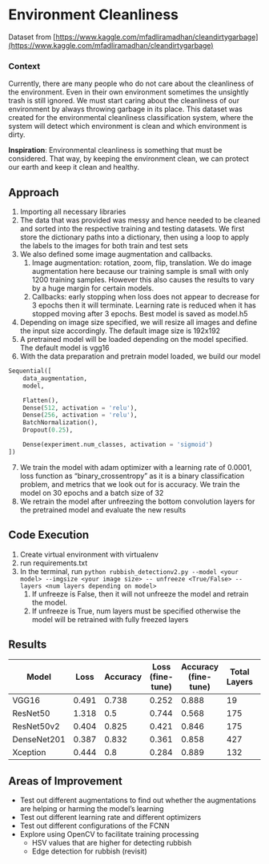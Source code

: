 # Environment Cleanliness
Dataset from [https://www.kaggle.com/mfadliramadhan/cleandirtygarbage](https://www.kaggle.com/mfadliramadhan/cleandirtygarbage)

### Context  
Currently, there are many people who do not care about the cleanliness of the environment. Even in their own environment sometimes the unsightly trash is still ignored. We must start caring about the cleanliness of our environment by always throwing garbage in its place. This dataset was created for the environmental cleanliness classification system, where the system will detect which environment is clean and which environment is dirty.

__Inspiration__: Environmental cleanliness is something that must be considered. That way, by keeping the environment clean, we can protect our earth and keep it clean and healthy.

## Approach
1. Importing all necessary libraries
2. The data that was provided was messy and hence needed to be cleaned and sorted into the respective training and testing datasets. We first store the dictionary paths into a dictionary, then using a loop to apply the labels to the images for both train and test sets
3. We also defined some image augmentation and callbacks. 
    1. Image augmentation: rotation, zoom, flip, translation. We do image augmentation here because our training sample is small with only 1200 training samples. However this also causes the results to vary by a huge margin for certain models.
    2. Callbacks: early stopping when loss does not appear to decrease for 3 epochs then it will terminate. Learning rate is reduced when it has stopped moving after 3 epochs. Best model is saved as model.h5
4. Depending on image size specified, we will resize all images and define the input size accordingly. The default image size is 192x192
5. A pretrained model will be loaded depending on the model specified. The default model is vgg16
6. With the data preparation and pretrain model loaded, we build our model
    
```python
Sequential([ 
    data_augmentation,
    model,

    Flatten(),
    Dense(512, activation = 'relu'),
    Dense(256, activation = 'relu'),
    BatchNormalization(),
    Dropout(0.25),

    Dense(experiment.num_classes, activation = 'sigmoid')
])
```
    
7. We train the model with adam optimizer with a learning rate of 0.0001, loss function as “binary_crossentropy” as it is a binary classification problem, and metrics that we look out for is accuracy. We train the model on 30 epochs and a batch size of 32
8. We retrain the model after unfreezing the bottom convolution layers for the pretrained model and evaluate the new results

## Code Execution
1. Create virtual environment with virtualenv
2. run requirements.txt
3. In the terminal, run `python rubbish_detectionv2.py --model <your model> --imgsize <your image size> -- unfreeze <True/False> --layers <num layers depending on model>`
    1. If unfreeze is False, then it will not unfreeze the model and retrain the model. 
    2. If unfreeze is True, num layers must be specified otherwise the model will be retrained with fully freezed layers

## Results
| Model | Loss | Accuracy | Loss (fine-tune) | Accuracy (fine-tune) | Total Layers | Untrained Layers |
| --- | --- | --- | --- | --- | --- | --- |
| VGG16 | 0.491 | 0.738 | 0.252 | 0.888 | 19 | 11 |
| ResNet50 | 1.318 | 0.5 | 0.744 | 0.568 | 175 | 143 |
| ResNet50v2 | 0.404 | 0.825 | 0.421 | 0.846 | 175 | 139 |
| DenseNet201 | 0.387 | 0.832 | 0.361 | 0.858 | 427 | 315 |
| Xception | 0.444 | 0.8 | 0.284 | 0.889 | 132 | 106 |

## Areas of Improvement
- Test out different augmentations to find out whether the augmentations are helping or harming the model’s learning
- Test out different learning rate and different optimizers
- Test out different configurations of the FCNN
- Explore using OpenCV to facilitate training processing
    - HSV values that are higher for detecting rubbish
    - Edge detection for rubbish (revisit)

